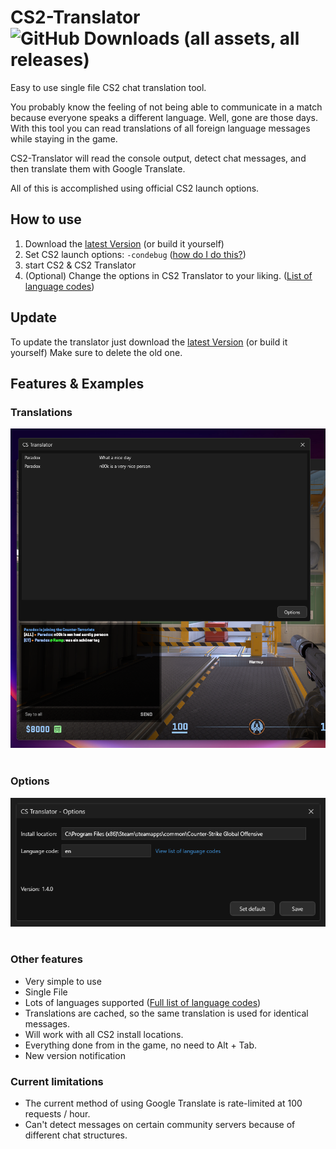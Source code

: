 # CS2-Translator ![GitHub Downloads (all assets, all releases)](https://img.shields.io/github/downloads/ParadoxLeon/CS2-Translator/total?style=for-the-badge&logo=GitHub&color=%23663399)
Easy to use single file CS2 chat translation tool. 

You probably know the feeling of not being able to communicate in a match because everyone speaks a different language.
Well, gone are those days. With this tool you can read translations of all foreign language messages while staying in the game.

CS2-Translator will read the console output, detect chat messages, and then translate them with Google Translate.

All of this is accomplished using official CS2 launch options.

## How to use

1. Download the [latest Version](https://github.com/ParadoxLeon/CS2-Translator/releases) (or build it yourself)
2. Set CS2 launch options: `-condebug` ([how do I do this?](https://support.steampowered.com/kb_article.php?ref=1040-JWMT-2947)) 
3. start CS2 & CS2 Translator
4. (Optional) Change the options in CS2 Translator to your liking. ([List of language codes](https://cloud.google.com/translate/docs/languages))

## Update

To update the translator just download the [latest Version](https://github.com/ParadoxLeon/CS2-Translator/releases) (or build it yourself)
Make sure to delete the old one.

## Features & Examples

### Translations
![](img/translation.png)<br /><br />

### Options
![](img/options.png)<br /><br />

### Other features
* Very simple to use
* Single File
* Lots of languages supported ([Full list of language codes](https://cloud.google.com/translate/docs/languages))
* Translations are cached, so the same translation is used for identical messages.
* Will work with all CS2 install locations.
* Everything done from in the game, no need to Alt + Tab.
* New version notification

### Current limitations
* The current method of using Google Translate is rate-limited at 100 requests / hour.
* Can't detect messages on certain community servers because of different chat structures.

